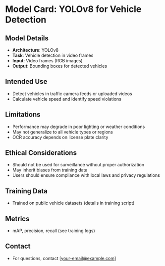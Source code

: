 # Model Card: YOLOv8 for Vehicle Detection

## Model Details
- **Architecture**: YOLOv8
- **Task**: Vehicle detection in video frames
- **Input**: Video frames (RGB images)
- **Output**: Bounding boxes for detected vehicles

## Intended Use
- Detect vehicles in traffic camera feeds or uploaded videos
- Calculate vehicle speed and identify speed violations

## Limitations
- Performance may degrade in poor lighting or weather conditions
- May not generalize to all vehicle types or regions
- OCR accuracy depends on license plate clarity

## Ethical Considerations
- Should not be used for surveillance without proper authorization
- May inherit biases from training data
- Users should ensure compliance with local laws and privacy regulations

## Training Data
- Trained on public vehicle datasets (details in training script)

## Metrics
- mAP, precision, recall (see training logs)

## Contact
- For questions, contact [your-email@example.com] 